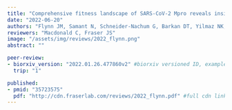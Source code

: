 ```yaml
---
title: "Comprehensive fitness landscape of SARS-CoV-2 Mpro reveals insights into viral resistance mechanisms"
date: "2022-06-20"
authors: "Flynn JM, Samant N, Schneider-Nachum G, Barkan DT, Yilmaz NK, Schiffer CA, Moquin SA, Dovala D, Bolon DNA"
reviewers: "Macdonald C, Fraser JS"
image: "/assets/img/reviews/2022_flynn.png"
abstract: ""

peer-review:
- biorxiv_version: "2022.01.26.477860v2" #biorxiv versioned ID, example "5533316v1"
  trip: "1"

published:
- pmid: "35723575"
  pdf: "http://cdn.fraserlab.com/reviews/2022_flynn.pdf" #full cdn link
---
```

